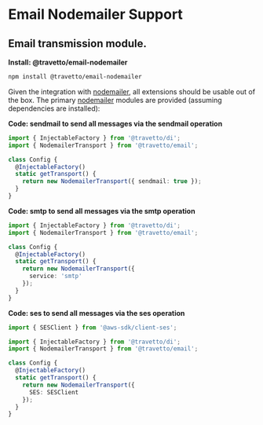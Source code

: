 <!-- This file was generated by @travetto/doc and should not be modified directly -->
<!-- Please modify https://github.com/travetto/travetto/tree/main/module/email-nodemailer/doc/index.ts and execute "npx trv doc" to rebuild -->
# Email Nodemailer Support
## Email transmission module.

**Install: @travetto/email-nodemailer**
```bash
npm install @travetto/email-nodemailer
```

Given the integration with [nodemailer](https://nodemailer.com/about/), all extensions should be usable out of the box. The primary [nodemailer](https://nodemailer.com/about/) modules are provided (assuming dependencies are installed):

**Code: sendmail to send all messages via the sendmail operation**
```typescript
import { InjectableFactory } from '@travetto/di';
import { NodemailerTransport } from '@travetto/email';

class Config {
  @InjectableFactory()
  static getTransport() {
    return new NodemailerTransport({ sendmail: true });
  }
}
```

**Code: smtp to send all messages via the smtp operation**
```typescript
import { InjectableFactory } from '@travetto/di';
import { NodemailerTransport } from '@travetto/email';

class Config {
  @InjectableFactory()
  static getTransport() {
    return new NodemailerTransport({
      service: 'smtp'
    });
  }
}
```

**Code: ses to send all messages via the ses operation**
```typescript
import { SESClient } from '@aws-sdk/client-ses';

import { InjectableFactory } from '@travetto/di';
import { NodemailerTransport } from '@travetto/email';

class Config {
  @InjectableFactory()
  static getTransport() {
    return new NodemailerTransport({
      SES: SESClient
    });
  }
}
```
